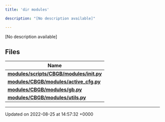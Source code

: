 ```yaml
---
title: 'dir modules'

description: "[No description available]"

---
```







[No description available]

## Files

| Name           |
| -------------- |
| **[modules/scripts/CBGB/modules/__init__.py](/documentation/code/files/scripts_2cbgb_2modules_2____init_____8py/#file-scriptscbgbmodules-init-py)**  |
| **[modules/CBGB/modules/active_cfg.py](/documentation/code/files/cbgb_2modules_2active__cfg_8py/#file-cbgbmodulesactive-cfgpy)**  |
| **[modules/CBGB/modules/gb.py](/documentation/code/files/cbgb_2modules_2gb_8py/#file-cbgbmodulesgbpy)**  |
| **[modules/CBGB/modules/utils.py](/documentation/code/files/cbgb_2modules_2utils_8py/#file-cbgbmodulesutilspy)**  |






-------------------------------

Updated on 2022-08-25 at 14:57:32 +0000
